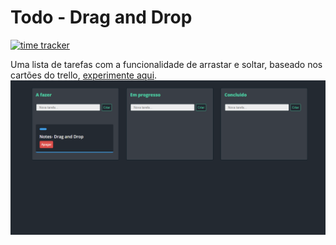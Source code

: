 # Todo - Drag and Drop
[![time tracker](https://wakatime.com/badge/github/jos3s/Todo-dragAndDrop.svg)](https://wakatime.com/badge/github/jos3s/Todo-dragAndDrop)


Uma lista de tarefas com a funcionalidade de arrastar e soltar, baseado nos cartões do trello, [experimente aqui](https://simplertodo.netlify.app/).
![Screenshot](https://github.com/jos3s/Todo-dragAndDrop/blob/master/screenshot.png)
